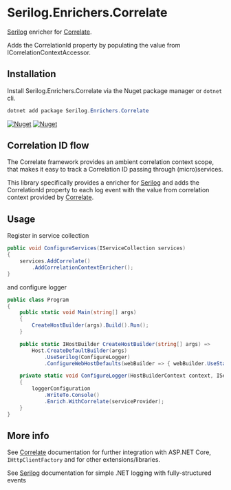 # Serilog.Enrichers.Correlate

[Serilog](https://github.com/serilog/serilog) enricher for [Correlate](https://github.com/skwasjer/Correlate). 

Adds the CorrelationId property by populating the value from ICorrelationContextAccessor.

## Installation

Install Serilog.Enrichers.Correlate via the Nuget package manager or `dotnet` cli.

```powershell
dotnet add package Serilog.Enrichers.Correlate
```
[![Nuget](https://img.shields.io/nuget/v/Serilog.Enrichers.Correlate.svg)](https://www.nuget.org/packages?q=Serilog.Enrichers.Correlate)
[![Nuget](https://img.shields.io/nuget/dt/Serilog.Enrichers.Correlate.svg)](https://www.nuget.org/packages?q=Serilog.Enrichers.Correlate)

## Correlation ID flow

The Correlate framework provides an ambient correlation context scope, that makes it easy to track a Correlation ID passing through (micro)services.

This library specifically provides a enricher for [Serilog](https://github.com/serilog/serilog) and adds the CorrelationId property to each log event with the value from correlation context provided by [Correlate](https://github.com/skwasjer/Correlate).

## Usage ###

Register in service collection

```csharp
public void ConfigureServices(IServiceCollection services)
{
    services.AddCorrelate()
        .AddCorrelationContextEnricher();
}
```

and configure logger

```csharp
public class Program
{
    public static void Main(string[] args)
    {
        CreateHostBuilder(args).Build().Run();
    }

    public static IHostBuilder CreateHostBuilder(string[] args) =>
        Host.CreateDefaultBuilder(args)
            .UseSerilog(ConfigureLogger)
            .ConfigureWebHostDefaults(webBuilder => { webBuilder.UseStartup<Startup>(); });

    private static void ConfigureLogger(HostBuilderContext context, IServiceProvider serviceProvider, LoggerConfiguration loggerConfiguration)
    {
        loggerConfiguration
            .WriteTo.Console()
            .Enrich.WithCorrelate(serviceProvider);
    }
}
```



## More info

See [Correlate](https://github.com/skwasjer/Correlate) documentation for further integration with ASP.NET Core, `IHttpClientFactory` and for other extensions/libraries.

See [Serilog](https://github.com/serilog/serilog) documentation for simple .NET logging with fully-structured events

